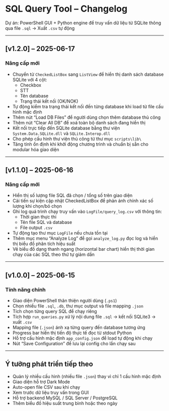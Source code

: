 # SQL Query Tool – Changelog

Dự án: PowerShell GUI + Python engine để truy vấn dữ liệu từ SQLite thông qua file `.sql` → Xuất `.csv` tự động

---

## [v1.2.0] – 2025-06-17

### Nâng cấp mới
- Chuyển từ `CheckedListBox` sang `ListView` để hiển thị danh sách database SQLite với 4 cột:
  - Checkbox
  - STT
  - Tên database
  - Trạng thái kết nối (OK/NOK)
- Tự động kiểm tra trạng thái kết nối đến từng database khi load từ file cấu hình mặc định
- Thêm nút “Load DB Files” để người dùng chọn thêm database thủ công
- Thêm nút “Clear All DB” để xoá toàn bộ danh sách đang hiển thị
- Kết nối trực tiếp đến SQLite database bằng thư viện `System.Data.SQLite.dll` và `SQLite.Interop.dll`
- Cho phép cấu hình thư viện thủ công từ thư mục `scripts\lib\`
- Tăng tính ổn định khi khởi động chương trình và chuẩn bị sẵn cho modular hóa giao diện

---

## [v1.1.0] – 2025-06-16

### Nâng cấp mới
- Hiển thị số lượng file SQL đã chọn / tổng số trên giao diện
- Cải tiến sự kiện cập nhật CheckedListBox để phản ánh chính xác số lượng khi chọn/bỏ chọn
- Ghi log quá trình chạy truy vấn vào `LogFile/query_log.csv` với thông tin:
  - Thời gian thực thi
  - Tên file SQL và database
  - File output `.csv`
- Tự động tạo thư mục `LogFile` nếu chưa tồn tại
- Thêm mục menu “Analyze Log” để gọi `analyze_log.py` đọc log và hiển thị biểu đồ phân tích hiệu suất
- Vẽ biểu đồ dạng thanh ngang (horizontal bar chart) hiển thị thời gian chạy của các SQL theo thứ tự giảm dần

---

## [v1.0.0] – 2025-06-15

### Tính năng chính
- Giao diện PowerShell thân thiện người dùng (`.ps1`)
- Chọn nhiều file `.sql`, `.db`, thư mục output và file mapping `.json`
- Tích chọn từng query SQL để chạy riêng
- Tích hợp `run_queries.py` xử lý nội dung file `.sql` → kết nối SQLite3 → xuất `.csv`
- Mapping file (`.json`) ánh xạ từng query đến database tương ứng
- Progress bar hiển thị tiến độ thực tế đọc từ stdout Python
- Hỗ trợ cấu hình mặc định `app_config.json` để load tự động khi chạy
- Nút “Save Configuration” để lưu lại config cho lần chạy sau

---

## Ý tưởng phát triển tiếp theo
- Quản lý nhiều cấu hình (nhiều file `.json`) thay vì chỉ 1 cấu hình mặc định
- Giao diện hỗ trợ Dark Mode
- Auto-open file CSV sau khi chạy
- Xem trước dữ liệu truy vấn trong GUI
- Hỗ trợ backend MySQL / SQL Server / PostgreSQL
- Thêm biểu đồ hiệu suất trung bình hoặc theo ngày

